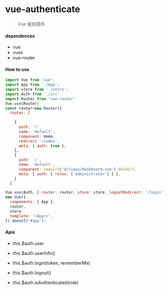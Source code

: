 # vue-authenticate

> Vue 鉴权插件
#### dependences
- vue
- vuex
- vue-router
#### How to use

``` js
import Vue from 'vue';
import App from './App';
import store from './store';
import Auth from './src'
import Router from 'vue-router'
Vue.use(Router)
const router=new Router({
  routes: [
    
    {
      path: '/',
      name: 'default',
      component: Home,
      redirect:'/index',
      meta: { auth: true },
    },
    {
      path: '/',
      name: 'default',
      component: require('@/views/Dashboard.vue').default,
      meta: { auth: { roles: ['administrator'] } },
    }
  ]

Vue.use(Auth, { router: router, store: store, logoutRedirect: '/login' })
new Vue({
  components: { App },
  router,
  store,
  template: '<App/>',
}).$mount('#app');


```

#### Apis

- this.$auth.user

- this.$auth.userInfo()
- this.$auth.login(token, rememberMe)
- this.$auth.logout()
- this.$auth.isAuthenticated(role)